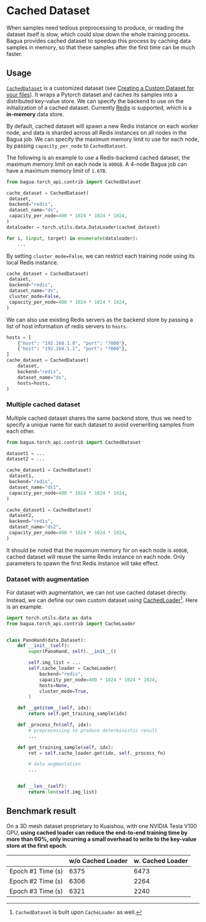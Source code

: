 # Cached Dataset

When samples need tedious preprocessing to produce, or reading the dataset itself is slow, which could slow down the
whole training process. Bagua provides cached dataset to speedup this process by caching data samples in memory, so
that these samples after the first time can be much faster.

## Usage

[`CachedDataset`](https://bagua.readthedocs.io/en/latest/autoapi/bagua/torch_api/contrib/index.html#bagua.torch_api.contrib.CachedDataset) is
a customized dataset (see [Creating a Custom Dataset for your files](https://pytorch.org/tutorials/beginner/basics/data_tutorial.html#creating-a-custom-dataset-for-your-files)).
It wraps a Pytorch dataset and caches its samples into a distributed key-value store. We can specify the backend to
use on the initialization of a cached dataset. Currently [Redis](https://redis.io/) is supported, which is a **in-memory** data store.

By default, cached dataset will spawn a new Redis instance on each worker node, and data is sharded across all
Redis instances on all nodes in the Bagua job. We can specify the maximum memory limit to use for each node, by passing
`capacity_per_node` to `CachedDataset`.

The following is an example to use a Redis-backend cached dataset, the maximum memory limit on each node is `400GB`. A
4-node Bagua job can have a maximum memory limit of `1.6TB`.

```python
from bagua.torch_api.contrib import CachedDataset

cache_dataset = CachedDataset(
 dataset,
 backend="redis",
 dataset_name="ds",
 capacity_per_node=400 * 1024 * 1024 * 1024,
)
dataloader = torch.utils.data.DataLoader(cached_dataset)

for i, (input, target) in enumerate(dataloader):
    ...
```

By setting `cluster_mode=False`, we can restrict each training node using its local Redis instance.

```python
cache_dataset = CachedDataset(
 dataset,
 backend="redis",
 dataset_name="ds",
 cluster_mode=False,
 capacity_per_node=400 * 1024 * 1024 * 1024,
)
```

We can also use existing Redis servers as the backend store by passing a list of host information of redis servers to `hosts`.

```python
hosts = [
    {"host": "192.168.1.0", "port": "7000"},
    {"host": "192.168.1.1", "port": "7000"},
]
cache_dataset = CachedDataset(
    dataset,
    backend="redis",
    dataset_name="ds",
    hosts=hosts,
)
```

### Multiple cached dataset

Multiple cached dataset shares the same backend store, thus we need to specify a unique name for each dataset to avoid
overwriting samples from each other.

```python
from bagua.torch_api.contrib import CachedDataset

dataset1 = ...
dataset2 = ...

cache_dataset1 = CachedDataset(
 dataset1,
 backend="redis",
 dataset_name="ds1",
 capacity_per_node=400 * 1024 * 1024 * 1024,
)

cache_dataset1 = CachedDataset(
 dataset2,
 backend="redis",
 dataset_name="ds2",
 capacity_per_node=400 * 1024 * 1024 * 1024,
)
```

It should be noted that the maximum memory for on each node is `400GB`, cached dataset will reuse the same Redis instance
on each node. Only parameters to spawn the first Redis instance will take effect.

### Dataset with augmentation

For dataset with augmentation, we can not use cached dataset directly. Instead, we can define our own custom dataset
using [CachedLoader](https://bagua.readthedocs.io/en/latest/autoapi/bagua/torch_api/contrib/index.html#bagua.torch_api.contrib.CacheLoader)[^1].
Here is an example.

```python
import torch.utils.data as data
from bagua.torch_api.contrib import CacheLoader


class PanoHand(data.Dataset):
    def __init__(self):
        super(PanoHand, self).__init__()

        self.img_list = ...
        self.cache_loader = CacheLoader(
            backend="redis",
            capacity_per_node=400 * 1024 * 1024 * 1024,
            hosts=None,
            cluster_mode=True,
        )

    def __getitem__(self, idx):
        return self.get_training_sample(idx)

    def _process_fn(self, idx):
        # preprocessing to produce deterministic result
        ...

    def get_training_sample(self, idx):
        ret = self.cache_loader.get(idx, self._process_fn)

        # data augmentation
        ...


    def __len__(self):
        return len(self.img_list)

```

[^1]: `CachedDataset` is built upon `CacheLoader` as well.

## Benchmark result

On a 3D mesh dataset proprietary to Kuaishou, with one NVIDIA Tesla V100 GPU, **using cached loader can reduce the
end-to-end training time by more than 60%, only incurring a small overhead to write to the key-value store
at the first epoch**.

|                     | w/o Cached Loader   | w. Cached Loader    |
|---------------------|---------------------|---------------------|
| Epoch #1 Time (s)   |     6375            |     6473            |
| Epoch #2 Time (s)   |     6306            |     2264            |
| Epoch #3 Time (s)   |     6321            |     2240            |


